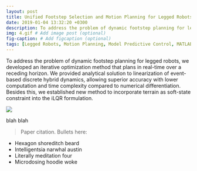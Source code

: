 ```yaml
---
layout: post
title: Unified Footstep Selection and Motion Planning for Legged Robots 
date: 2019-01-04 13:32:20 +0300
description: To address the problem of dynamic footstep planning for legged robots, we developed an iterative optimization method that plans in real-time over a receding horizon.  # Add post description (optional)
img: 4.gif # Add image post (optional)
fig-caption: # Add figcaption (optional)
tags: [Legged Robots, Motion Planning, Model Predictive Control, MATLAB]
---
```

To address the problem of dynamic footstep planning for legged robots, we developed an iterative optimization method that plans in real-time over a receding horizon. We provided analytical solution to linearization of event-based discrete hybrid dynamics, allowing superior accuracy with lower computation and time complexity compared to numerical differentiation. Besides this, we established new method to incorporate terrain as soft-state constraint into the iLQR formulation.

![]({{site.baseurl}}/assets/img/4.gif)

blah blah

>Paper citation.
Bullets here:

* Hexagon shoreditch beard
* Intelligentsia narwhal austin
* Literally meditation four
* Microdosing hoodie woke